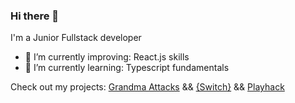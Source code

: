 ### Hi there 👋

I'm a Junior Fullstack developer

- 🔭 I’m currently improving: React.js skills
- 🌱 I’m currently learning: Typescript fundamentals

Check out my projects: [Grandma Attacks](https://miloliveira.github.io/Project_1_Game/)  &&  [{Switch}](https://project-fullstackapp.herokuapp.com/)  &&  [Playhack](https://playhack.netlify.app/)

